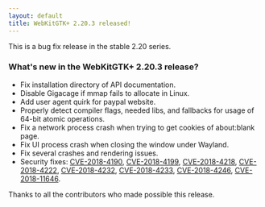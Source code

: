 ```yaml
---
layout: default
title: WebKitGTK+ 2.20.3 released!
---
```


This is a bug fix release in the stable 2.20 series.

### What's new in the WebKitGTK+ 2.20.3 release?

 - Fix installation directory of API documentation.
 - Disable Gigacage if mmap fails to allocate in Linux.
 - Add user agent quirk for paypal website.
 - Properly detect compiler flags, needed libs, and fallbacks for usage of 64-bit atomic operations.
 - Fix a network process crash when trying to get cookies of about:blank page.
 - Fix UI process crash when closing the window under Wayland.
 - Fix several crashes and rendering issues.
 - Security fixes: [CVE-2018-4190](https://cve.mitre.org/cgi-bin/cvename.cgi?name=CVE-2018-4190), [CVE-2018-4199](https://cve.mitre.org/cgi-bin/cvename.cgi?name=CVE-2018-4199), [CVE-2018-4218](https://cve.mitre.org/cgi-bin/cvename.cgi?name=CVE-2018-4218), [CVE-2018-4222](https://cve.mitre.org/cgi-bin/cvename.cgi?name=CVE-2018-4222), [CVE-2018-4232](https://cve.mitre.org/cgi-bin/cvename.cgi?name=CVE-2018-4232),
   [CVE-2018-4233](https://cve.mitre.org/cgi-bin/cvename.cgi?name=CVE-2018-4233), [CVE-2018-4246](https://cve.mitre.org/cgi-bin/cvename.cgi?name=CVE-2018-4246), [CVE-2018-11646](https://cve.mitre.org/cgi-bin/cvename.cgi?name=CVE-2018-11646).

Thanks to all the contributors who made possible this release.
